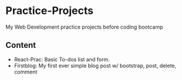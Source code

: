 # Practice-Projects
My Web Development practice projects before coding bootcamp

## Content
* React-Prac: Basic To-dos list and form.
* Firstblog: My first ever simple blog post w/ bootstrap, post, delete, comment
